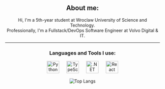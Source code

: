 <div align="center">
  
  ## About me:
  Hi, I'm a 5th-year student at Wroclaw University of Science and Technology.  
  Professionally, I'm a Fullstack/DevOps Software Engineer at Volvo Digital & IT.  
  
  -------------------
  
  ### Languages and Tools I use:
  
<p align="center">
  <a href="https://www.python.org/" target="_blank" rel="noreferrer" style="text-decoration: none;">
    <img src="https://cdn3.iconfinder.com/data/icons/logos-and-brands-adobe/512/267_Python-512.png" alt="Python" width="40" height="40" style="margin: 0 10px;" />
  </a>
  <a href="https://www.typescriptlang.org/" target="_blank" rel="noreferrer" style="text-decoration: none;">
    <img src="https://cdn-icons-png.flaticon.com/512/5968/5968381.png" alt="TypeScript" width="40" height="40" style="margin: 0 10px;" />
  </a>
  <a href="https://dotnet.microsoft.com/" target="_blank" rel="noreferrer" style="text-decoration: none;">
    <img src="https://upload.wikimedia.org/wikipedia/commons/e/ee/.NET_Core_Logo.svg" alt=".NET" width="40" height="40" style="margin: 0 10px;" />
  </a>
  <a href="https://react.dev/" target="_blank" rel="noreferrer" style="text-decoration: none;">
    <img src="https://avatars.githubusercontent.com/u/6412038?s=280&v=4" alt="React" width="40" height="40" style="margin: 0 10px;" />
  </a>
</p>


<p align="center">
  <img src="https://github-readme-stats.vercel.app/api/top-langs/?username=serwus701&hide=jupyter%20notebook,c%2B%2B,c,html,makefile&layout=donut&title_color=ffffff&text_color=c9cacc&icon_color=2bbc8a&bg_color=1d1f21" alt="Top Langs" />
</p>
  </div>
  
